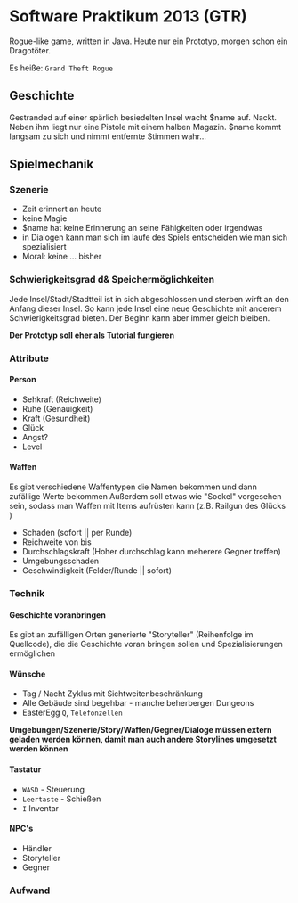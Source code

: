# Software Praktikum 2013 (GTR)


Rogue-like game, written in Java. Heute nur ein Prototyp, morgen schon ein Dragotöter. 

Es heiße: `Grand Theft Rogue`

## Geschichte
Gestranded auf einer spärlich besiedelten Insel wacht $name auf. Nackt. Neben ihm liegt nur eine Pistole mit einem halben Magazin. $name kommt langsam zu sich und nimmt entfernte Stimmen wahr…

## Spielmechanik

### Szenerie
- Zeit erinnert an heute
- keine Magie
- $name hat keine Erinnerung an seine Fähigkeiten oder irgendwas
- in Dialogen kann man sich im laufe des Spiels entscheiden wie man sich spezialisiert
- Moral: keine … bisher

### Schwierigkeitsgrad d& Speichermöglichkeiten
Jede Insel/Stadt/Stadtteil ist in sich abgeschlossen und sterben wirft an den Anfang dieser Insel. So kann jede Insel eine neue Geschichte mit anderem Schwierigkeitsgrad bieten. Der Beginn kann aber immer gleich bleiben.

__Der Prototyp soll eher als Tutorial fungieren__

### Attribute
#### Person
- Sehkraft (Reichweite)  
- Ruhe (Genauigkeit)
- Kraft (Gesundheit)
- Glück
- Angst?
- Level

#### Waffen
Es gibt verschiedene Waffentypen die Namen bekommen und dann zufällige Werte bekommen
Außerdem soll etwas wie "Sockel" vorgesehen sein, sodass man Waffen mit Items aufrüsten kann
(z.B. Railgun des Glücks )

- Schaden (sofort || per Runde)
- Reichweite von bis
- Durchschlagskraft (Hoher durchschlag kann meherere Gegner treffen)
- Umgebungsschaden
- Geschwindigkeit (Felder/Runde || sofort)

### Technik
#### Geschichte voranbringen
Es gibt an zufälligen Orten generierte "Storyteller" (Reihenfolge im Quellcode), die die Geschichte voran bringen sollen und Spezialisierungen ermöglichen

#### Wünsche
- Tag / Nacht Zyklus mit Sichtweitenbeschränkung
- Alle Gebäude sind begehbar - manche beherbergen Dungeons 
- EasterEgg `Q`, `Telefonzellen` 

__Umgebungen/Szenerie/Story/Waffen/Gegner/Dialoge müssen extern geladen werden können, damit man auch andere Storylines umgesetzt werden können__


#### Tastatur
- `WASD` - Steuerung
- `Leertaste` - Schießen
- `I` Inventar

#### NPC's 
- Händler
- Storyteller
- Gegner


### Aufwand
